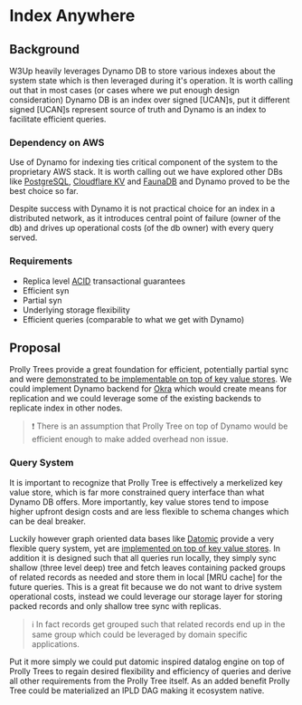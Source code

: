 # Index Anywhere

## Background

W3Up heavily leverages Dynamo DB to store various indexes about the system state which is then leveraged during it's operation. It is worth calling out that in most cases (or cases where we put enough design consideration) Dynamo DB is an index over signed [UCAN]s, put it different signed [UCAN]s represent source of truth and Dynamo is an index to facilitate efficient queries.

### Dependency on AWS

Use of Dynamo for indexing ties critical component of the system to the proprietary AWS stack. It is worth calling out we have explored other DBs like [PostgreSQL], [Cloudflare KV] and [FaunaDB] and Dynamo proved to be the best choice so far.

Despite success with Dynamo it is not practical choice for an index in a distributed network, as it introduces central point of failure (owner of the db) and drives up operational costs (of the db owner) with every query served. 

### Requirements

- Replica level [ACID] transactional guarantees
- Efficient syn
- Partial syn
- Underlying storage flexibility
- Efficient queries (comparable to what we get with Dynamo)

## Proposal

Prolly Trees provide a great foundation for efficient, potentially partial sync and were [demonstrated to be implementable on top of key value stores][prolly-tree kv]. We could implement Dynamo backend for [Okra] which would create means for replication and we could leverage some of the existing backends to replicate index in other nodes.

> ❗️ There is an assumption that Prolly Tree on top of Dynamo would be efficient enough to make added overhead non issue.

### Query System

It is important to recognize that Prolly Tree is effectively a merkelized key value store, which is far more constrained query interface than what Dynamo DB offers. More importantly, key value stores tend to impose higher upfront design costs and are less flexible to schema changes which can be deal breaker.

Luckily however graph oriented data bases like [Datomic] provide a very flexible query system, yet are [implemented on top of key value stores][Datomic interanls]. In addition it is designed such that all queries run locally, they simply sync shallow (three level deep) tree and fetch leaves containing packed groups of related records as needed and store them in local [MRU cache] for the future queries. This is a great fit because we do not want to drive system operational costs, instead we could leverage our storage layer for storing packed records and only shallow tree sync with replicas.

> ℹ️ In fact records get grouped such that related records end up in the same group which could be leveraged by domain specific applications.

Put it more simply we could put datomic inspired datalog engine on top of Prolly Trees to regain desired flexibility and efficiency of queries and derive all other requirements from the Prolly Tree itself. As an added benefit Prolly Tree could be materialized an IPLD DAG making it ecosystem native.

[PostgreSQL]:https://www.postgresql.org/
[Cloudflare KV]:https://developers.cloudflare.com/kv/
[FaunaDB]:https://fauna.com/
[ACID]:https://en.wikipedia.org/wiki/ACID
[prolly-tree kv]:https://docs.canvas.xyz/blog/2023-05-04-merklizing-the-key-value-store.html
[Okra]:https://github.com/canvasxyz/okra-js?tab=readme-ov-file#usage
[Datomic]:https://www.datomic.com/
[Datomic interanls]:https://tonsky.me/blog/unofficial-guide-to-datomic-internals/
[MRU]:https://en.wikipedia.org/wiki/Cache_replacement_policies#Most-recently-used_(MRU)
